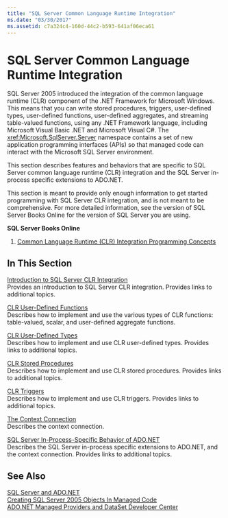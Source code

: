 ```yaml
---
title: "SQL Server Common Language Runtime Integration"
ms.date: "03/30/2017"
ms.assetid: c7a324c4-160d-44c2-b593-641af06eca61
---
```

# SQL Server Common Language Runtime Integration
SQL Server 2005 introduced the integration of the common language runtime (CLR) component of the .NET Framework for Microsoft Windows. This means that you can write stored procedures, triggers, user-defined types, user-defined functions, user-defined aggregates, and streaming table-valued functions, using any .NET Framework language, including Microsoft Visual Basic .NET and Microsoft Visual C#. The <xref:Microsoft.SqlServer.Server> namespace contains a set of new application programming interfaces (APIs) so that managed code can interact with the Microsoft SQL Server environment.  
  
 This section describes features and behaviors that are specific to SQL Server common language runtime (CLR) integration and the SQL Server in-process specific extensions to ADO.NET.  
  
 This section is meant to provide only enough information to get started programming with SQL Server CLR integration, and is not meant to be comprehensive. For more detailed information, see the version of SQL Server Books Online for the version of SQL Server you are using.  
  
 **SQL Server Books Online**  
  
1.  [Common Language Runtime (CLR) Integration Programming Concepts](https://go.microsoft.com/fwlink/?LinkId=115240)  
  
## In This Section  
 [Introduction to SQL Server CLR Integration](../../../../../docs/framework/data/adonet/sql/introduction-to-sql-server-clr-integration.md)  
 Provides an introduction to SQL Server CLR integration. Provides links to additional topics.  
  
 [CLR User-Defined Functions](../../../../../docs/framework/data/adonet/sql/clr-user-defined-functions.md)  
 Describes how to implement and use the various types of CLR functions: table-valued, scalar, and user-defined aggregate functions.  
  
 [CLR User-Defined Types](../../../../../docs/framework/data/adonet/sql/clr-user-defined-types.md)  
 Describes how to implement and use CLR user-defined types. Provides links to additional topics.  
  
 [CLR Stored Procedures](../../../../../docs/framework/data/adonet/sql/clr-stored-procedures.md)  
 Describes how to implement and use CLR stored procedures. Provides links to additional topics.  
  
 [CLR Triggers](../../../../../docs/framework/data/adonet/sql/clr-triggers.md)  
 Describes how to implement and use CLR triggers. Provides links to additional topics.  
  
 [The Context Connection](../../../../../docs/framework/data/adonet/sql/the-context-connection.md)  
 Describes the context connection.  
  
 [SQL Server In-Process-Specific Behavior of ADO.NET](../../../../../docs/framework/data/adonet/sql/sql-server-in-process-specific-behavior-of-adonet.md)  
 Describes the SQL Server in-process specific extensions to ADO.NET, and the context connection. Provides links to additional topics.  
  
## See Also  
 [SQL Server and ADO.NET](../../../../../docs/framework/data/adonet/sql/index.md)  
 [Creating SQL Server 2005 Objects In Managed Code](https://msdn.microsoft.com/library/5358a825-e19b-49aa-8214-674ce5fed1da)  
 [ADO.NET Managed Providers and DataSet Developer Center](https://go.microsoft.com/fwlink/?LinkId=217917)
